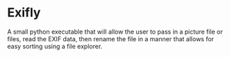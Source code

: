 # Exifly

A small python executable that will allow the user to pass in a picture file or files, read the EXIF data, then rename the file in a manner that allows for easy sorting using a file explorer.

